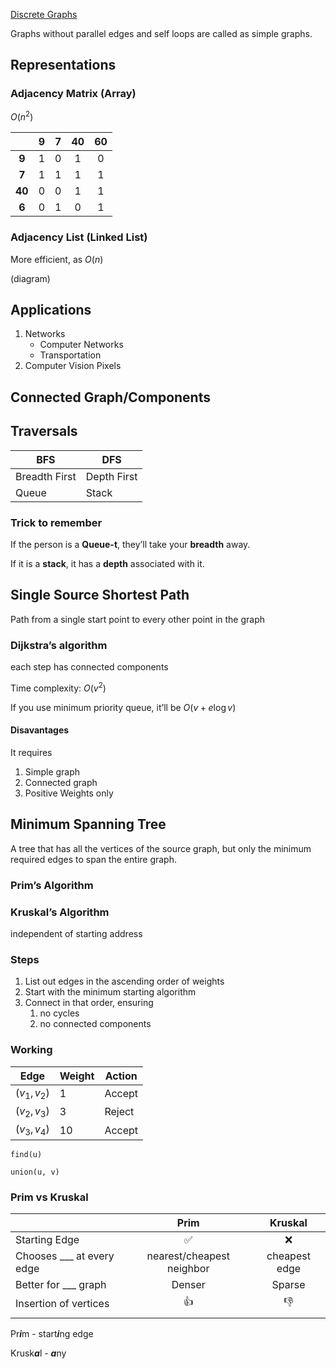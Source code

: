 [Discrete Graphs](../Discrete_Structures/04_Graphs.md) 

Graphs without parallel edges and self loops are called as simple graphs.

## Representations

### Adjacency Matrix (Array)

$O(n^2)$

|        | **9** | **7** | **40** | **60** |
| :----: | :---: | :---: | :----: | :----: |
| **9**  |   1   |   0   |   1    |   0    |
| **7**  |   1   |   1   |   1    |   1    |
| **40** |   0   |   0   |   1    |   1    |
| **6**  |   0   |   1   |   0    |   1    |

### Adjacency List (Linked List)

More efficient, as $O(n)$

(diagram)

## Applications

1. Networks
     - Computer Networks
     - Transportation
2. Computer Vision
   Pixels

## Connected Graph/Components

## Traversals

| BFS           | DFS         |
| ------------- | ----------- |
| Breadth First | Depth First |
| Queue         | Stack       |

### Trick to remember

If the person is a **Queue-t**, they’ll take your **breadth** away.

If it is a **stack**, it has a **depth** associated with it.

## Single Source Shortest Path

Path from a single start point to every other point in the graph

### Dijkstra’s algorithm

each step has connected components

Time complexity: $O(v^2)$

If you use minimum priority queue, it’ll be $O(v+e \log v)$

#### Disavantages

It requires

1. Simple graph
2. Connected graph
3. Positive Weights only

## Minimum Spanning Tree

A tree that has all the vertices of the source graph, but only the minimum required edges to span the entire graph.

### Prim’s Algorithm

### Kruskal’s Algorithm

independent of starting address

### Steps

1. List out edges in the ascending order of weights
2. Start with the minimum starting algorithm
3. Connect in that order, ensuring
   1. no cycles
   2. no connected components

### Working

| Edge         | Weight | Action |
| ------------ | ------ | ------ |
| $(v_1, v_2)$ | 1      | Accept |
| $(v_2, v_3)$ | 3      | Reject |
| $(v_3, v_4)$ | 10     | Accept |

```pseudocode
find(u)

union(u, v)
```

### Prim vs Kruskal

|                           |           Prim            |    Kruskal    |
| ------------------------- | :-----------------------: | :-----------: |
| Starting Edge             |             ✅             |       ❌       |
| Chooses ___ at every edge | nearest/cheapest neighbor | cheapest edge |
| Better for ___ graph      |          Denser           |    Sparse     |
| Insertion of vertices     |             👍             |       👎       |
|                           |                           |               |

Pr***i***m - start***i***ng edge

Krusk***a***l - ***a***ny
